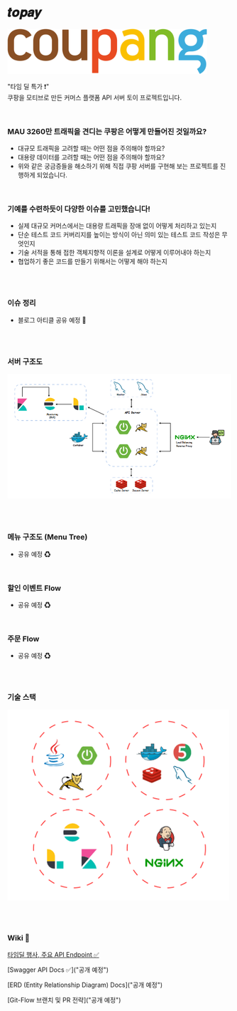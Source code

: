 # 𝒕𝒐𝒑𝒂𝒚

<img src="image/logo.png" width="450" />

"타임 딜 특가 ❗" <br>
쿠팡을 모티브로 만든 커머스 플랫폼 API 서버 토이 프로젝트입니다.

<br>

### **MAU 3260만 트래픽을 견디는 쿠팡은 어떻게 만들어진 것일까요?**

- 대규모 트래픽을 고려할 때는 어떤 점을 주의해야 할까요? <br>
- 대용량 데이터를 고려할 때는 어떤 점을 주의해야 할까요? <br>
- 위와 같은 궁금증들을 해소하기 위해 직접 쿠팡 서버를 구현해 보는 프로젝트를 진행하게 되었습니다.

<br>

### **기예를 수련하듯이 다양한 이슈를 고민했습니다!**

- 실제 대규모 커머스에서는 대용량 트래픽을 장애 없이 어떻게 처리하고 있는지
- 단순 테스트 코드 커버리지를 높이는 방식이 아닌 의미 있는 테스트 코드 작성은 무엇인지
- 기술 서적을 통해 접한 객체지향적 이론을 설계로 어떻게 이루어내야 하는지
- 협업하기 좋은 코드를 만들기 위해서는 어떻게 해야 하는지

<br><br>

### **이슈 정리**

* 블로그 아티클 공유 예정 🌱

<br><br>

### **서버 구조도**

<img src="image/server-structure.png" width="750" />

<br><br>

### **메뉴 구조도 (Menu Tree)**

* 공유 예정 ♻

<br>

### 할인 이벤트 Flow

* 공유 예정 ♻

<br>

### 주문 Flow

* 공유 예정 ♻

<br><br>

### **기술 스택**

<img src="image/tech.png" width="500" />

<br><br>

### **Wiki 📄**

[타임딜 행사, 주요 API Endpoint ✅](https://github.com/f-lab-edu/topay/wiki/%ED%83%80%EC%9E%84%EB%94%9C-%ED%96%89%EC%82%AC,-%EC%A3%BC%EC%9A%94-API-Endpoint-%F0%9F%93%84)

[Swagger API Docs ✅]("공개 예정")

[ERD (Entity Relationship Diagram) Docs]("공개 예정")

[Git-Flow 브랜치 및 PR 전략]("공개 예정")

<br><br>